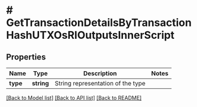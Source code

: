 # # GetTransactionDetailsByTransactionHashUTXOsRIOutputsInnerScript

## Properties

Name | Type | Description | Notes
------------ | ------------- | ------------- | -------------
**type** | **string** | String representation of the type |

[[Back to Model list]](../../README.md#models) [[Back to API list]](../../README.md#endpoints) [[Back to README]](../../README.md)
